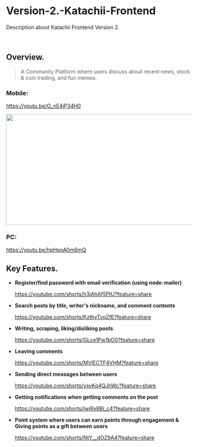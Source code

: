 # Version-2.-Katachii-Frontend
Description about Katachii Frontend Version 2.

<br/>

## Overview.

> A Community Platform where users discuss about recent news, stock & coin trading, and fun memes.
> 

### Mobile:

https://youtu.be/O_nE4jP34H0

[<img src="https://img.youtube.com/vi/O_nE4jP34H0/hqdefault.jpg" width="600" height="300"
/>](https://www.youtube.com/embed/O_nE4jP34H0)

### PC:

https://youtu.be/hpHpoA0m6mQ

## Key Features.

- **Register/find password with email verification (using node-mailer)**
    
    https://youtube.com/shorts/h3jAhAf5PtU?feature=share
    
- **Search posts by title, writer's nickname, and comment contents**
    
    https://youtube.com/shorts/KzthyTvqZfE?feature=share
    
- **Writing, scraping, liking/disliking posts**
    
    https://youtube.com/shorts/GLce1Pw1bO0?feature=share
    
- **Leaving comments**
    
    https://youtube.com/shorts/MVlECTF4VHM?feature=share
    
- **Sending direct messages between users**
    
    https://youtube.com/shorts/ysvKq4QJhWc?feature=share
    
- **Getting notifications when getting comments on the post**
    
    https://youtube.com/shorts/IwiRxRBi_c4?feature=share
    
- **Point system where users can earn points through engagement & Giving points as a gift between users**
    
    https://youtube.com/shorts/NtY__dOZ9A4?feature=share
